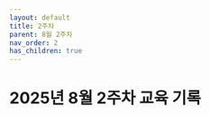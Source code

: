 ```yaml
---
layout: default
title: 2주차
parent: 8월 2주차
nav_order: 2
has_children: true
---
```


# 2025년 8월 2주차 교육 기록
